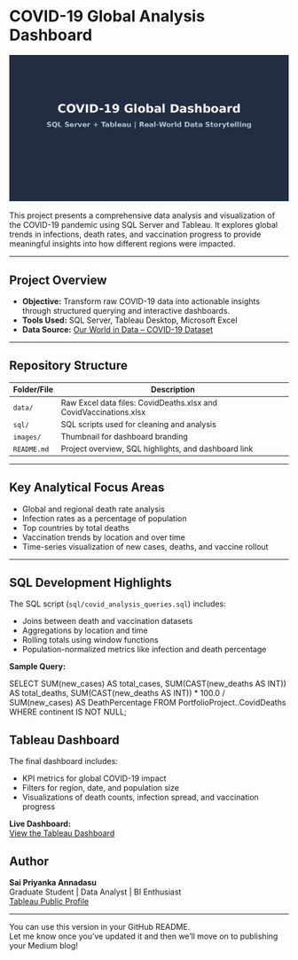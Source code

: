 # COVID-19 Global Analysis Dashboard

![COVID-19 Dashboard Thumbnail](Images/covid_dashboard_thumbnail.png)

This project presents a comprehensive data analysis and visualization of the COVID-19 pandemic using SQL Server and Tableau. It explores global trends in infections, death rates, and vaccination progress to provide meaningful insights into how different regions were impacted.

---

## Project Overview

- **Objective:** Transform raw COVID-19 data into actionable insights through structured querying and interactive dashboards.
- **Tools Used:** SQL Server, Tableau Desktop, Microsoft Excel
- **Data Source:** [Our World in Data – COVID-19 Dataset](https://ourworldindata.org/coronavirus)

---

## Repository Structure

| Folder/File | Description |
|-------------|-------------|
| `data/`     | Raw Excel data files: CovidDeaths.xlsx and CovidVaccinations.xlsx |
| `sql/`      | SQL scripts used for cleaning and analysis |
| `images/`   | Thumbnail for dashboard branding |
| `README.md` | Project overview, SQL highlights, and dashboard link |

---

## Key Analytical Focus Areas

- Global and regional death rate analysis
- Infection rates as a percentage of population
- Top countries by total deaths
- Vaccination trends by location and over time
- Time-series visualization of new cases, deaths, and vaccine rollout

---

## SQL Development Highlights

The SQL script (`sql/covid_analysis_queries.sql`) includes:

- Joins between death and vaccination datasets
- Aggregations by location and time
- Rolling totals using window functions
- Population-normalized metrics like infection and death percentage


**Sample Query:**

SELECT 
    SUM(new_cases) AS total_cases,
    SUM(CAST(new_deaths AS INT)) AS total_deaths,
    SUM(CAST(new_deaths AS INT)) * 100.0 / SUM(new_cases) AS DeathPercentage
FROM PortfolioProject..CovidDeaths
WHERE continent IS NOT NULL;




## Tableau Dashboard
The final dashboard includes:

- KPI metrics for global COVID-19 impact  
- Filters for region, date, and population size  
- Visualizations of death counts, infection spread, and vaccination progress

**Live Dashboard:**  
[View the Tableau Dashboard](https://public.tableau.com/app/profile/saipriyanka.annadasus/viz/CoronavirusCOVID-19Dashboard_17522507164750/Dashboard1?publish=yes)




## Author

**Sai Priyanka Annadasu**  
Graduate Student | Data Analyst | BI Enthusiast  
[Tableau Public Profile](https://public.tableau.com/app/profile/saipriyanka.annadasus)

---

You can use this version in your GitHub README.  
Let me know once you’ve updated it and then we’ll move on to publishing your Medium blog!


